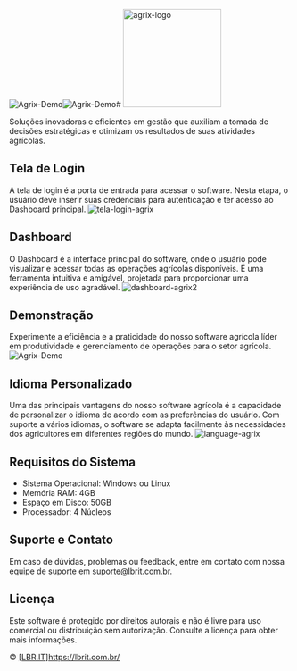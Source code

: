 ![Agrix-Demo](https://github.com/LbrIT-Dev/Back-AgriX/assets/68212041/5ec89254-6562-424d-bb85-bdc76098a7b2)![Agrix-Demo](https://github.com/LbrIT-Dev/Back-AgriX/assets/68212041/86634b00-be2e-41d9-8e17-3187f5d0f1fc)# <img width="176" alt="agrix-logo" src="https://github.com/tatehira/Python-Exercicios/assets/68212041/b34ebe3a-3864-4c6d-8810-21fc7c8a5a95">

Soluções inovadoras e eficientes em gestão que auxiliam a tomada de decisões estratégicas e otimizam os resultados de suas atividades agrícolas.

## Tela de Login

A tela de login é a porta de entrada para acessar o software. Nesta etapa, o usuário deve inserir suas credenciais para autenticação e ter acesso ao Dashboard principal.
![tela-login-agrix](https://github.com/LbrIT-Dev/Back-AgriX/assets/68212041/00f3c64b-5770-4d0a-96a5-4ae23f59caaa)


## Dashboard

O Dashboard é a interface principal do software, onde o usuário pode visualizar e acessar todas as operações agrícolas disponíveis. É uma ferramenta intuitiva e amigável, projetada para proporcionar uma experiência de uso agradável.
![dashboard-agrix2](https://github.com/LbrIT-Dev/Back-AgriX/assets/68212041/7014239b-b1dd-4357-802e-d34dd2c41451)


## Demonstração
Experimente a eficiência e a praticidade do nosso software agrícola líder em produtividade e gerenciamento de operações para o setor agrícola.
![Agrix-Demo](https://github.com/LbrIT-Dev/Back-AgriX/assets/68212041/da5f4589-17ae-404b-b910-4e5b09a77ccc)


## Idioma Personalizado

Uma das principais vantagens do nosso software agrícola é a capacidade de personalizar o idioma de acordo com as preferências do usuário. Com suporte a vários idiomas, o software se adapta facilmente às necessidades dos agricultores em diferentes regiões do mundo.
![language-agrix](https://github.com/LbrIT-Dev/Back-AgriX/assets/68212041/e0d8d0e8-f54c-4626-9bfd-a43733bfb21e)


## Requisitos do Sistema

- Sistema Operacional: Windows ou Linux
- Memória RAM: 4GB
- Espaço em Disco: 50GB
- Processador: 4 Núcleos

## Suporte e Contato

Em caso de dúvidas, problemas ou feedback, entre em contato com nossa equipe de suporte em suporte@lbrit.com.br.

## Licença

Este software é protegido por direitos autorais e não é livre para uso comercial ou distribuição sem autorização. Consulte a licença para obter mais informações.

© [[LBR.IT]](https://lbrit.com.br/)https://lbrit.com.br/
